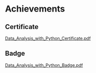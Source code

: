 

# Achievements
## Certificate
[Data_Analysis_with_Python_Certificate.pdf](https://prod-files-secure.s3.us-west-2.amazonaws.com/03e82b26-cccb-4906-bb56-adabcbdc0655/1aa3a050-2338-4a85-85d5-899bad17a31c/Data_Analysis_with_Python_Certificate.pdf?X-Amz-Algorithm=AWS4-HMAC-SHA256&X-Amz-Content-Sha256=UNSIGNED-PAYLOAD&X-Amz-Credential=ASIAZI2LB466TIVDCNST%2F20250203%2Fus-west-2%2Fs3%2Faws4_request&X-Amz-Date=20250203T024220Z&X-Amz-Expires=3600&X-Amz-Security-Token=IQoJb3JpZ2luX2VjEPL%2F%2F%2F%2F%2F%2F%2F%2F%2F%2FwEaCXVzLXdlc3QtMiJHMEUCICtiPl4qKw8%2B%2FkfFyWGcHrzQiXk0r3sQQQeUoLoL3JpnAiEAhP5%2BMWNth0D36dk%2BrNgBMxOwvSa%2BLPT%2F0bI%2FKhRNcGwqiAQI%2B%2F%2F%2F%2F%2F%2F%2F%2F%2F%2F%2FARAAGgw2Mzc0MjMxODM4MDUiDNPiJstnIaEmSUCEdCrcAzdQAFjNIH%2B%2FAq9Urh2CZbPPGANVdldpL6IvWIqktKXEQzSdtWHxmYyUTD9Vos2pNIarjIb2%2Bavbk0i1bjVxKNVbhixkauI%2FK%2FNJkPdpbjnzq5Yjqmzw5yW8kVJxcSho3IRoriL1Q5%2BU279xyRh4bUQ%2FrOj2dxPrSCt4AuQxzRUvvguR%2FLiCo%2FDn%2FK%2Fkyh9FkYArIgJPXFxKiDEWUVS%2BGgBki2g8kyYfzRry%2FaW%2BYnElgRwYAoUiQpB6aGxbchp31rOjVxwlSuDZSm8HAZiHjK377opK8On7aTNHrrcnsL7mmmkMMK0nLbpqNzX95TyEYqO%2Bm01%2F%2F4d4TV64NEXuisJrFzslqRRbtnO1u%2BxV8BYZcuWo8La1jesbgoh4R9pLUbZGYQe0J7dwYLE1tAVLQCvGE%2B%2BFts29GaWMmUdE9%2BzjlwtcL1dnDpmc7kMJtSVX%2BxQKzf0WluqBFUOzJSt3wlf8OusysR64zrmndq6z2bsb9NYWQtZfblFcf0Rrt%2F0tkJtpjQY7kc7BDO%2FDJDLUmXZdlz8K7QC331nPbFo%2FbvX3DMdhcCl7HBBFUdOo8t1jJNoJBd0ARCDxUxNSW%2BiiX3VGUg5Ua1fOClJLkSojgIeUWp1aOkMHE5lK4s7UMLW%2FgL0GOqUBK6oWzRN9I7ft197tx7%2BxbonIGH9XbbUd4OTbwb7d%2Fs%2FDeYArYGrR%2ByIST3ISZrU%2BzFzKEciRfXVHWaKFlzM2y6m1ZcOolipdKM7YhdqgzwYdQzX5TUjvjOaQUU%2FTM4mlxfdF4Ogf%2FeLlEQ5%2F9IS1Ab4ThReg1ciC6uDWXtNSi%2BcrRRBiLSPpSEGIxoMkqjqv4%2FiEq6NGsidjLj%2BislDFTca1Qmc%2B&X-Amz-Signature=8da4725decd08b4156298d04d7e2945aad2d55320b682e0b65e687d0493a4cc1&X-Amz-SignedHeaders=host&x-id=GetObject)
## Badge
[Data_Analysis_with_Python_Badge.pdf](https://prod-files-secure.s3.us-west-2.amazonaws.com/03e82b26-cccb-4906-bb56-adabcbdc0655/4fa9bcf8-b584-40dd-8775-c0bfadf6a6f0/Data_Analysis_with_Python_Badge.pdf?X-Amz-Algorithm=AWS4-HMAC-SHA256&X-Amz-Content-Sha256=UNSIGNED-PAYLOAD&X-Amz-Credential=ASIAZI2LB466TIVDCNST%2F20250203%2Fus-west-2%2Fs3%2Faws4_request&X-Amz-Date=20250203T024220Z&X-Amz-Expires=3600&X-Amz-Security-Token=IQoJb3JpZ2luX2VjEPL%2F%2F%2F%2F%2F%2F%2F%2F%2F%2FwEaCXVzLXdlc3QtMiJHMEUCICtiPl4qKw8%2B%2FkfFyWGcHrzQiXk0r3sQQQeUoLoL3JpnAiEAhP5%2BMWNth0D36dk%2BrNgBMxOwvSa%2BLPT%2F0bI%2FKhRNcGwqiAQI%2B%2F%2F%2F%2F%2F%2F%2F%2F%2F%2F%2FARAAGgw2Mzc0MjMxODM4MDUiDNPiJstnIaEmSUCEdCrcAzdQAFjNIH%2B%2FAq9Urh2CZbPPGANVdldpL6IvWIqktKXEQzSdtWHxmYyUTD9Vos2pNIarjIb2%2Bavbk0i1bjVxKNVbhixkauI%2FK%2FNJkPdpbjnzq5Yjqmzw5yW8kVJxcSho3IRoriL1Q5%2BU279xyRh4bUQ%2FrOj2dxPrSCt4AuQxzRUvvguR%2FLiCo%2FDn%2FK%2Fkyh9FkYArIgJPXFxKiDEWUVS%2BGgBki2g8kyYfzRry%2FaW%2BYnElgRwYAoUiQpB6aGxbchp31rOjVxwlSuDZSm8HAZiHjK377opK8On7aTNHrrcnsL7mmmkMMK0nLbpqNzX95TyEYqO%2Bm01%2F%2F4d4TV64NEXuisJrFzslqRRbtnO1u%2BxV8BYZcuWo8La1jesbgoh4R9pLUbZGYQe0J7dwYLE1tAVLQCvGE%2B%2BFts29GaWMmUdE9%2BzjlwtcL1dnDpmc7kMJtSVX%2BxQKzf0WluqBFUOzJSt3wlf8OusysR64zrmndq6z2bsb9NYWQtZfblFcf0Rrt%2F0tkJtpjQY7kc7BDO%2FDJDLUmXZdlz8K7QC331nPbFo%2FbvX3DMdhcCl7HBBFUdOo8t1jJNoJBd0ARCDxUxNSW%2BiiX3VGUg5Ua1fOClJLkSojgIeUWp1aOkMHE5lK4s7UMLW%2FgL0GOqUBK6oWzRN9I7ft197tx7%2BxbonIGH9XbbUd4OTbwb7d%2Fs%2FDeYArYGrR%2ByIST3ISZrU%2BzFzKEciRfXVHWaKFlzM2y6m1ZcOolipdKM7YhdqgzwYdQzX5TUjvjOaQUU%2FTM4mlxfdF4Ogf%2FeLlEQ5%2F9IS1Ab4ThReg1ciC6uDWXtNSi%2BcrRRBiLSPpSEGIxoMkqjqv4%2FiEq6NGsidjLj%2BislDFTca1Qmc%2B&X-Amz-Signature=c714366f6aba256caabd72dd595acb9beef9b246192e8b2b0c8fedce17406f4c&X-Amz-SignedHeaders=host&x-id=GetObject)
